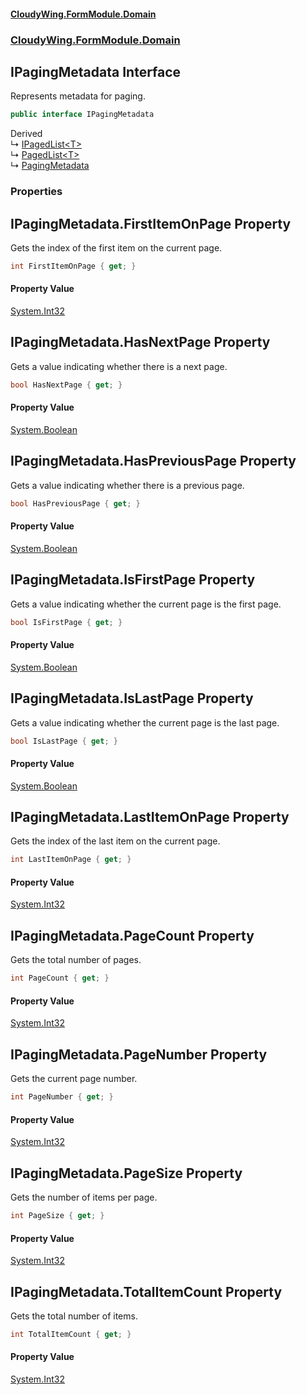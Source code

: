 #### [CloudyWing.FormModule.Domain](index.md 'index')
### [CloudyWing.FormModule.Domain](CloudyWing.FormModule.Domain.md 'CloudyWing.FormModule.Domain')

## IPagingMetadata Interface

Represents metadata for paging.

```csharp
public interface IPagingMetadata
```

Derived  
&#8627; [IPagedList&lt;T&gt;](CloudyWing.FormModule.Domain.IPagedList_T_.md 'CloudyWing.FormModule.Domain.IPagedList<T>')  
&#8627; [PagedList&lt;T&gt;](CloudyWing.FormModule.Domain.md#CloudyWing.FormModule.Domain.PagedList_T_ 'CloudyWing.FormModule.Domain.PagedList<T>')  
&#8627; [PagingMetadata](CloudyWing.FormModule.Domain.md#CloudyWing.FormModule.Domain.PagingMetadata 'CloudyWing.FormModule.Domain.PagingMetadata')
### Properties

<a name='CloudyWing.FormModule.Domain.IPagingMetadata.FirstItemOnPage'></a>

## IPagingMetadata.FirstItemOnPage Property

Gets the index of the first item on the current page.

```csharp
int FirstItemOnPage { get; }
```

#### Property Value
[System.Int32](https://docs.microsoft.com/en-us/dotnet/api/System.Int32 'System.Int32')

<a name='CloudyWing.FormModule.Domain.IPagingMetadata.HasNextPage'></a>

## IPagingMetadata.HasNextPage Property

Gets a value indicating whether there is a next page.

```csharp
bool HasNextPage { get; }
```

#### Property Value
[System.Boolean](https://docs.microsoft.com/en-us/dotnet/api/System.Boolean 'System.Boolean')

<a name='CloudyWing.FormModule.Domain.IPagingMetadata.HasPreviousPage'></a>

## IPagingMetadata.HasPreviousPage Property

Gets a value indicating whether there is a previous page.

```csharp
bool HasPreviousPage { get; }
```

#### Property Value
[System.Boolean](https://docs.microsoft.com/en-us/dotnet/api/System.Boolean 'System.Boolean')

<a name='CloudyWing.FormModule.Domain.IPagingMetadata.IsFirstPage'></a>

## IPagingMetadata.IsFirstPage Property

Gets a value indicating whether the current page is the first page.

```csharp
bool IsFirstPage { get; }
```

#### Property Value
[System.Boolean](https://docs.microsoft.com/en-us/dotnet/api/System.Boolean 'System.Boolean')

<a name='CloudyWing.FormModule.Domain.IPagingMetadata.IsLastPage'></a>

## IPagingMetadata.IsLastPage Property

Gets a value indicating whether the current page is the last page.

```csharp
bool IsLastPage { get; }
```

#### Property Value
[System.Boolean](https://docs.microsoft.com/en-us/dotnet/api/System.Boolean 'System.Boolean')

<a name='CloudyWing.FormModule.Domain.IPagingMetadata.LastItemOnPage'></a>

## IPagingMetadata.LastItemOnPage Property

Gets the index of the last item on the current page.

```csharp
int LastItemOnPage { get; }
```

#### Property Value
[System.Int32](https://docs.microsoft.com/en-us/dotnet/api/System.Int32 'System.Int32')

<a name='CloudyWing.FormModule.Domain.IPagingMetadata.PageCount'></a>

## IPagingMetadata.PageCount Property

Gets the total number of pages.

```csharp
int PageCount { get; }
```

#### Property Value
[System.Int32](https://docs.microsoft.com/en-us/dotnet/api/System.Int32 'System.Int32')

<a name='CloudyWing.FormModule.Domain.IPagingMetadata.PageNumber'></a>

## IPagingMetadata.PageNumber Property

Gets the current page number.

```csharp
int PageNumber { get; }
```

#### Property Value
[System.Int32](https://docs.microsoft.com/en-us/dotnet/api/System.Int32 'System.Int32')

<a name='CloudyWing.FormModule.Domain.IPagingMetadata.PageSize'></a>

## IPagingMetadata.PageSize Property

Gets the number of items per page.

```csharp
int PageSize { get; }
```

#### Property Value
[System.Int32](https://docs.microsoft.com/en-us/dotnet/api/System.Int32 'System.Int32')

<a name='CloudyWing.FormModule.Domain.IPagingMetadata.TotalItemCount'></a>

## IPagingMetadata.TotalItemCount Property

Gets the total number of items.

```csharp
int TotalItemCount { get; }
```

#### Property Value
[System.Int32](https://docs.microsoft.com/en-us/dotnet/api/System.Int32 'System.Int32')